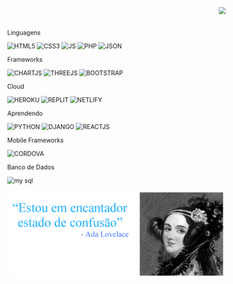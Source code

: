 <div align="right">
  <!--<img width="39%" height="140px" src="https://github.com/GabrielDSRodrigues/GabrielDSRodrigues/blob/main/avento.gif">--><img width="500px" src="https://github-readme-stats.vercel.app/api?username=GabrielDSRodrigues&bg_color=30,001B27,01061C&title_color=fff&text_color=fff&hide_border=true&border_radius=0">
</div>




<br>

<p>Linguagens</p>

![HTML5](https://img.shields.io/badge/HTML5-E34F26?style=for-the-badge&logo=html5&logoColor=white)
![CSS3](https://img.shields.io/badge/CSS3-1572B6?style=for-the-badge&logo=css3&logoColor=white)
![JS](https://img.shields.io/badge/JavaScript-323330?style=for-the-badge&logo=javascript&logoColor=F7DF1E)
![PHP](https://img.shields.io/badge/PHP-777BB4?style=for-the-badge&logo=php&logoColor=white)
![JSON](https://img.shields.io/badge/json-5E5C5C?style=for-the-badge&logo=json&logoColor=white)



<p>Frameworks</p>

![CHARTJS](https://img.shields.io/badge/Chart.js-FF6384?style=for-the-badge&logo=chartdotjs&logoColor=white)
![THREEJS](https://img.shields.io/badge/ThreeJs-black?style=for-the-badge&logo=three.js&logoColor=white)
![BOOTSTRAP](https://img.shields.io/badge/Bootstrap-563D7C?style=for-the-badge&logo=bootstrap&logoColor=white)



<p>Cloud</p>

![HEROKU](https://img.shields.io/badge/Heroku-430098?style=for-the-badge&logo=heroku&logoColor=white)
![REPLIT](https://img.shields.io/badge/replit-667881?style=for-the-badge&logo=replit&logoColor=white)
![NETLIFY](https://img.shields.io/badge/Netlify-00C7B7?style=for-the-badge&logo=netlify&logoColor=white)



<p>Aprendendo</p>

![PYTHON](https://img.shields.io/badge/Python-FFD43B?style=for-the-badge&logo=python&logoColor=darkgreen)
![DJANGO](https://img.shields.io/badge/Django-092E20?style=for-the-badge&logo=django&logoColor=white)
![REACTJS](https://img.shields.io/badge/React-20232A?style=for-the-badge&logo=react&logoColor=61DAFB)



<p>Mobile Frameworks</p>

![CORDOVA](https://img.shields.io/badge/Cordova-35434F?style=for-the-badge&logo=apache-cordova&logoColor=E8E8E8)



<p>Banco de Dados</p>

![my sql](https://img.shields.io/badge/MySQL-00000F?style=for-the-badge&logo=mysql&logoColor=white)



<div align="right">
  <img width="500px" src="https://github.com/GabrielDSRodrigues/GabrielDSRodrigues/blob/main/ada.png">
</div>
